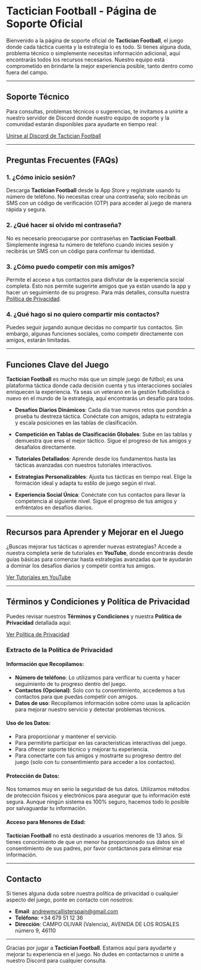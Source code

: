 # Tactician Football - Página de Soporte Oficial

Bienvenido a la página de soporte oficial de **Tactician Football**, el juego donde cada táctica cuenta y la estrategia lo es todo. Si tienes alguna duda, problema técnico o simplemente necesitas información adicional, aquí encontrarás todos los recursos necesarios. Nuestro equipo está comprometido en brindarte la mejor experiencia posible, tanto dentro como fuera del campo.

---

## Soporte Técnico

Para consultas, problemas técnicos o sugerencias, te invitamos a unirte a nuestro servidor de Discord donde nuestro equipo de soporte y la comunidad estarán disponibles para ayudarte en tiempo real:

[Unirse al Discord de Tactician Football](https://discord.gg/V4PJFyXuaD)

---

## Preguntas Frecuentes (FAQs)

### 1. ¿Cómo inicio sesión?

Descarga **Tactician Football** desde la App Store y regístrate usando tu número de teléfono. No necesitas crear una contraseña; solo recibirás un SMS con un código de verificación (OTP) para acceder al juego de manera rápida y segura.

### 2. ¿Qué hacer si olvido mi contraseña?

No es necesario preocuparse por contraseñas en **Tactician Football**. Simplemente ingresa tu número de teléfono cuando inicies sesión y recibirás un SMS con un código para confirmar tu identidad.

### 3. ¿Cómo puedo competir con mis amigos?

Permite el acceso a tus contactos para disfrutar de la experiencia social completa. Esto nos permite sugerirte amigos que ya están usando la app y hacer un seguimiento de su progreso. Para más detalles, consulta nuestra [Política de Privacidad](https://jaisenbe58r.github.io/tacticianfootball-privacy-policy/).

### 4. ¿Qué hago si no quiero compartir mis contactos?

Puedes seguir jugando aunque decidas no compartir tus contactos. Sin embargo, algunas funciones sociales, como competir directamente con amigos, estarán limitadas.

---

## Funciones Clave del Juego

**Tactician Football** es mucho más que un simple juego de fútbol; es una plataforma táctica donde cada decisión cuenta y tus interacciones sociales enriquecen la experiencia. Ya seas un veterano en la gestión futbolística o nuevo en el mundo de la estrategia, aquí encontrarás un desafío para todos.

- **Desafíos Diarios Dinámicos**: Cada día trae nuevos retos que pondrán a prueba tu destreza táctica. Conéctate con amigos, adapta tu estrategia y escala posiciones en las tablas de clasificación.
  
- **Competición en Tablas de Clasificación Globales**: Sube en las tablas y demuestra que eres el mejor táctico. Sigue el progreso de tus amigos y desafíalos directamente.

- **Tutoriales Detallados**: Aprende desde los fundamentos hasta las tácticas avanzadas con nuestros tutoriales interactivos.

- **Estrategias Personalizables**: Ajusta tus tácticas en tiempo real. Elige la formación ideal y adapta tu estilo de juego según el rival.

- **Experiencia Social Única**: Conéctate con tus contactos para llevar la competencia al siguiente nivel. Sigue el progreso de tus amigos y enfréntalos en desafíos diarios.

---

## Recursos para Aprender y Mejorar en el Juego

¿Buscas mejorar tus tácticas o aprender nuevas estrategias? Accede a nuestra completa serie de tutoriales en **YouTube**, donde encontrarás desde guías básicas para comenzar hasta estrategias avanzadas que te ayudarán a dominar los desafíos diarios y competir contra tus amigos.

[Ver Tutoriales en YouTube](https://www.youtube.com/@TacticianFootball)

---

## Términos y Condiciones y Política de Privacidad

Puedes revisar nuestros **Términos y Condiciones** y nuestra **Política de Privacidad** detallada aquí:

[Ver Política de Privacidad](https://jaisenbe58r.github.io/tacticianfootball-privacy-policy/)

### Extracto de la Política de Privacidad

#### Información que Recopilamos:

- **Número de teléfono**: Lo utilizamos para verificar tu cuenta y hacer seguimiento de tu progreso dentro del juego.
- **Contactos (Opcional)**: Solo con tu consentimiento, accedemos a tus contactos para que puedas competir con amigos.
- **Datos de uso**: Recopilamos información sobre cómo usas la aplicación para mejorar nuestro servicio y detectar problemas técnicos.

#### Uso de los Datos:

- Para proporcionar y mantener el servicio.
- Para permitirte participar en las características interactivas del juego.
- Para ofrecer soporte técnico y mejorar tu experiencia.
- Para conectarte con tus amigos y mostrarte su progreso dentro del juego (solo con tu consentimiento para acceder a los contactos).

#### Protección de Datos:

Nos tomamos muy en serio la seguridad de tus datos. Utilizamos métodos de protección físicos y electrónicos para asegurar que tu información esté segura. Aunque ningún sistema es 100% seguro, hacemos todo lo posible por salvaguardar tu información.

#### Acceso para Menores de Edad:

**Tactician Football** no está destinado a usuarios menores de 13 años. Si tienes conocimiento de que un menor ha proporcionado sus datos sin el consentimiento de sus padres, por favor contáctanos para eliminar esa información.

---

## Contacto

Si tienes alguna duda sobre nuestra política de privacidad o cualquier aspecto del juego, ponte en contacto con nosotros:

- **Email**: andrewmcallisterspain@gmail.com  
- **Teléfono**: +34 679 51 12 36  
- **Dirección**: CAMPO OLIVAR (Valencia), AVENIDA DE LOS ROSALES número 9, 46110

---

Gracias por jugar a **Tactician Football**. Estamos aquí para ayudarte y mejorar tu experiencia en el juego. No dudes en contactarnos o unirte a nuestro Discord para cualquier consulta.

